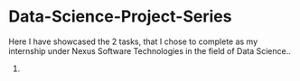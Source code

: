# Data-Science-Project-Series

Here I have showcased the 2 tasks, that I chose to complete as my internship under Nexus Software Technologies in the field of Data Science..

1. 

